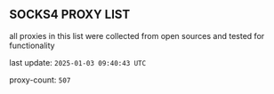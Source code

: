 ## SOCKS4 PROXY LIST

all proxies in this list were collected from open sources and tested for functionality

last update: `2025-01-03 09:40:43 UTC`

proxy-count: `507`
